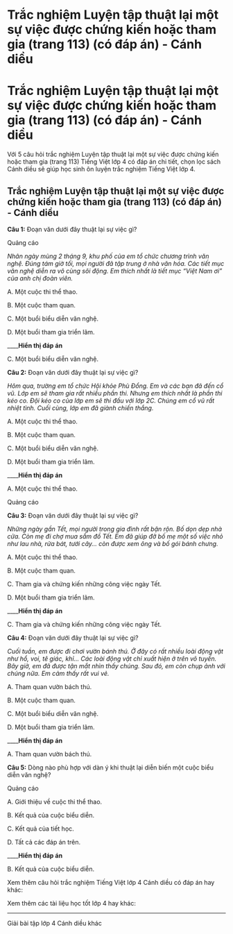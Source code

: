 # Trắc nghiệm Luyện tập thuật lại một sự việc được chứng kiến hoặc tham gia (trang 113) (có đáp án) - Cánh diều

# Trắc nghiệm Luyện tập thuật lại một sự việc được chứng kiến hoặc tham gia (trang 113) (có đáp án) - Cánh diều

Với 5 câu hỏi trắc nghiệm Luyện tập thuật lại một sự việc được chứng kiến hoặc tham gia (trang 113) Tiếng Việt lớp 4 có đáp án chi tiết, chọn lọc sách Cánh diều sẽ giúp học sinh ôn luyện trắc nghiệm Tiếng Việt lớp 4.

## Trắc nghiệm Luyện tập thuật lại một sự việc được chứng kiến hoặc tham gia (trang 113) (có đáp án) - Cánh diều

**Câu 1:** Đoạn văn dưới đây thuật lại sự việc gì?

Quảng cáo

 _Nhân ngày mùng 2 tháng 9, khu phố của em tổ chức chương trình văn nghệ. Đúng tám giờ tối, mọi người đã tập trung ở nhà văn hóa. Các tiết mục văn nghệ diễn ra vô cùng sôi động. Em thích nhất là tiết mục “Việt Nam ơi” của anh chị đoàn viên._

A. Một cuộc thi thể thao.

B. Một cuộc tham quan.

C. Một buổi biểu diễn văn nghệ.

D. Một buổi tham gia triển lãm.

____**Hiển thị đáp án**

C. Một buổi biểu diễn văn nghệ.

**Câu 2:** Đoạn văn dưới đây thuật lại sự việc gì?

 _Hôm qua, trường em tổ chức Hội khỏe Phù Đổng. Em và các bạn đã đến cổ vũ. Lớp em sẽ tham gia rất nhiều phần thi. Nhưng em thích nhất là phần thi kéo co. Đội kéo co của lớp em sẽ thi đấu với lớp 2C. Chúng em cổ vũ rất nhiệt tình. Cuối cùng, lớp em đã giành chiến thắng._

A. Một cuộc thi thể thao.

B. Một cuộc tham quan.

C. Một buổi biểu diễn văn nghệ.

D. Một buổi tham gia triển lãm.

____**Hiển thị đáp án**

A. Một cuộc thi thể thao.

Quảng cáo

**Câu 3:** Đoạn văn dưới đây thuật lại sự việc gì?

 _Những ngày gần Tết, mọi người trong gia đình rất bận rộn. Bố dọn dẹp nhà cửa. Còn mẹ đi chợ mua sắm đồ Tết. Em đã giúp đỡ bố mẹ một số việc nhỏ như lau nhà, rửa bát, tưới cây… còn được xem ông và bố gói bánh chưng._

A. Một cuộc thi thể thao.

B. Một cuộc tham quan.

C. Tham gia và chứng kiến những công việc ngày Tết.

D. Một buổi tham gia triển lãm.

____**Hiển thị đáp án**

C. Tham gia và chứng kiến những công việc ngày Tết.

**Câu 4:** Đoạn văn dưới đây thuật lại sự việc gì?

 _Cuối tuần, em được đi chơi vườn bánh thú. Ở đây có rất nhiều loài động vật như hổ, voi, tê giác, khỉ… Các loài động vật chỉ xuất hiện ở trên vô tuyến. Bây giờ, em đã được tận mắt nhìn thấy chúng. Sau đó, em còn chụp ảnh với chúng nữa. Em cảm thấy rất vui vẻ._

A. Tham quan vườn bách thú.

B. Một cuộc tham quan.

C. Một buổi biểu diễn văn nghệ.

D. Một buổi tham gia triển lãm.

____**Hiển thị đáp án**

A. Tham quan vườn bách thú.

**Câu 5:** Dòng nào phù hợp với dàn ý khi thuật lại diễn biến một cuộc biểu diễn văn nghệ?

Quảng cáo

A. Giới thiệu về cuộc thi thể thao.

B. Kết quả của cuộc biểu diễn.

C. Kết quả của tiết học.

D. Tất cả các đáp án trên.

____**Hiển thị đáp án**

B. Kết quả của cuộc biểu diễn.

Xem thêm câu hỏi trắc nghiệm Tiếng Việt lớp 4 Cánh diều có đáp án hay khác:

Xem thêm các tài liệu học tốt lớp 4 hay khác:

* * *

Giải bài tập lớp 4 Cánh diều khác
